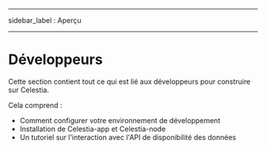 - - -
sidebar_label : Aperçu
- - -

# Développeurs

Cette section contient tout ce qui est lié aux développeurs pour construire sur Celestia.

Cela comprend :

* Comment configurer votre environnement de développement
* Installation de Celestia-app et Celestia-node
* Un tutoriel sur l'interaction avec l'API de disponibilité des données
